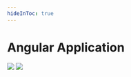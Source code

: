 ```yaml
---
hideInToc: true
---
```


# Angular Application

<!--
Put a screenshot of the generated angular application on the left
Put a screenshot of contract on the right
-->
<img class="absolute w-32" src="/ng-app.png">
<img class="w-32 absolute ml-50" src="/libs-contract.png">
